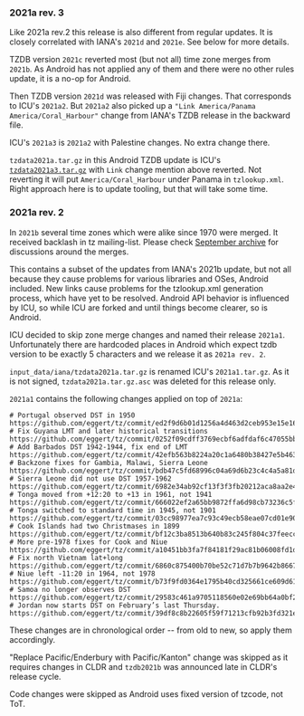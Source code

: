 ### 2021a rev. 3

Like 2021a rev.2 this release is also different from regular updates. It is
closely correlated with IANA's `2021d` and `2021e`. See below for more details.

TZDB version `2021c` reverted most (but not all) time zone merges from `2021b`.
As Android has not applied any of them and there were no other rules update,
it is a no-op for Android.

Then TZDB version `2021d` was released with Fiji changes. That corresponds to
ICU's `2021a2`. But `2021a2` also picked up a
`"Link America/Panama America/Coral_Harbour"` change from IANA's TZDB release
in the backward file.

ICU's `2021a3` is `2021a2` with Palestine changes. No extra change there.

`tzdata2021a.tar.gz` in this Android TZDB update is ICU's [`tzdata2021a3.tar.gz`](https://github.com/unicode-org/icu-data/blob/d90a4eed92e3c5221c4dc1977bfdb7c072a8bb3d/tzdata/tzdata_patch/tzdata2021a3.tar.gz)
with `Link` change mention above reverted. Not reverting it will put
`America/Coral_Harbour` under Panama in `tzlookup.xml`. Right approach here
is to update tooling, but that will take some time.


### 2021a rev. 2

In `2021b` several time zones which were alike since 1970 were merged. It
received backlash in tz mailing-list. Please check
[September archive](https://mm.icann.org/pipermail/tz/2021-September/thread.html)
for discussions around the merges.

This contains a subset of the updates from IANA's 2021b update, but not all
because they cause problems for various libraries and OSes, Android included.
New links cause problems for the tzlookup.xml generation process, which have
yet to be resolved. Android API behavior is influenced by ICU, so while ICU
are forked and until things become clearer, so is Android.

ICU decided to skip zone merge changes and named their release `2021a1`.
Unfortunately there are hardcoded places in Android which expect tzdb version
to be exactly 5 characters and we release it as `2021a rev. 2`.

`input_data/iana/tzdata2021a.tar.gz` is renamed ICU's `2021a1.tar.gz`. As it
is not signed, `tzdata2021a.tar.gz.asc` was deleted for this release only.

`2021a1` contains the following changes applied on top of `2021a`:
```
# Portugal observed DST in 1950
https://github.com/eggert/tz/commit/ed2f9d6b01d1256a4d463d2ceb953e15e1673d72
# Fix Guyana LMT and later historical transitions
https://github.com/eggert/tz/commit/0252f09cdff3769ecbf6adfdaf6c47055bbfb74b
# Add Barbados DST 1942-1944, fix end of LMT
https://github.com/eggert/tz/commit/42efb563b8224a20c1a6480b38427e5b4634da36
# Backzone fixes for Gambia, Malawi, Sierra Leone
https://github.com/eggert/tz/commit/bdb47c5fd68996c04a69d6b23c4c4a5a81df5c95
# Sierra Leone did not use DST 1957-1962
https://github.com/eggert/tz/commit/6982e34ab92cf13f3f3fb20212aca8aa2e4f0aae
# Tonga moved from +12:20 to +13 in 1961, not 1941
https://github.com/eggert/tz/commit/666022ef2a65bb9872ffa6d98cb73236c5f6daa0
# Tonga switched to standard time in 1945, not 1901
https://github.com/eggert/tz/commit/03cc98977ea7c93c49ecb58eae07cd01e9034bfd
# Cook Islands had two Christmases in 1899
https://github.com/eggert/tz/commit/bf12c3ba8513b640b83c245f804c37feeccb862b
# More pre-1978 fixes for Cook and Niue
https://github.com/eggert/tz/commit/a10451bb3fa7f84181f29ac81b06008fd1d81249
# Fix north Vietnam lat+long
https://github.com/eggert/tz/commit/6860c875400b70be52c71d7b7b9642b8667a8112
# Niue left -11:20 in 1964, not 1978
https://github.com/eggert/tz/commit/b73f9fd0364e1795b40cd325661ce609d6126377
# Samoa no longer observes DST
https://github.com/eggert/tz/commit/29583c461a9705118560e02e69bb64a0bf2fce0c
# Jordan now starts DST on February’s last Thursday.
https://github.com/eggert/tz/commit/39df8c8b22605f59f71213cfb92b3fd321e31d3c
```

These changes are in chronological order -- from old to new, so apply them
accordingly.

"Replace Pacific/Enderbury with Pacific/Kanton" change was skipped as it
requires changes in CLDR and `tzdb2021b` was announced late in CLDR's release
cycle.

Code changes were skipped as Android uses fixed version of tzcode, not ToT.


